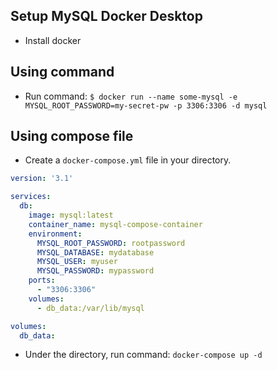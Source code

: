## Setup MySQL Docker Desktop
* Install docker
## Using command
* Run command: `$ docker run --name some-mysql -e MYSQL_ROOT_PASSWORD=my-secret-pw -p 3306:3306 -d mysql`
## Using compose file
* Create a `docker-compose.yml` file in your directory.

```yaml
version: '3.1'

services:
  db:
    image: mysql:latest
    container_name: mysql-compose-container
    environment:
      MYSQL_ROOT_PASSWORD: rootpassword
      MYSQL_DATABASE: mydatabase
      MYSQL_USER: myuser
      MYSQL_PASSWORD: mypassword
    ports:
      - "3306:3306"
    volumes:
      - db_data:/var/lib/mysql

volumes:
  db_data:
```
* Under the directory, run command: `docker-compose up -d`
